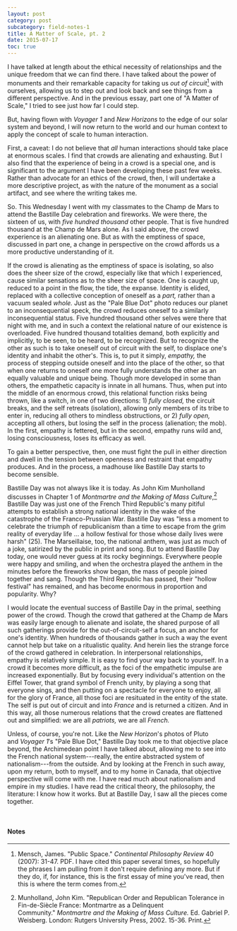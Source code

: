 ```yaml
---
layout: post
category: post
subcategory: field-notes-1
title: A Matter of Scale, pt. 2
date: 2015-07-17
toc: true
---
```


I have talked at length about the ethical necessity of relationships and the unique freedom that we can find there. I have talked about the power of monuments and their remarkable capacity for taking us *out of circuit*[^1] with ourselves, allowing us to step out and look back and see things from a different perspective. And in the previous essay, part one of "A Matter of Scale," I tried to see just how far I could step.

But, having flown with *Voyager 1* and *New Horizons* to the edge of our solar system and beyond, I will now return to the world and our human context to apply the concept of scale to human interaction.

First, a caveat: I do not believe that *all* human interactions should take place at enormous scales. I find that crowds are alienating and exhausting. But I also find that the experience of being in a crowd is a special one, and is significant to the argument I have been developing these past few weeks. Rather than advocate for an ethics of the crowd, then, I will undertake a more descriptive project, as with the nature of the monument as a social artifact, and see where the writing takes me.

So. This Wednesday I went with my classmates to the Champ de Mars to attend the Bastille Day celebration and fireworks. We were there, the sixteen of us, with *five hundred thousand* other people. That is five hundred thousand at the Champ de Mars alone. As I said above, the crowd experience is an alienating one. But as with the emptiness of space, discussed in part one, a change in perspective on the crowd affords us a more productive understanding of it.

If the crowd is alienating as the emptiness of space is isolating, so also does the sheer size of the crowd, especially like that which I experienced, cause similar sensations as to the sheer size of space. One is caught up, reduced to a point in the flow, the tide, the expanse. Identity is elided, replaced with a collective conception of oneself as a *part,* rather than a vacuum sealed *whole.* Just as the "Pale Blue Dot" photo reduces our planet to an inconsequential speck, the crowd reduces oneself to a similarly inconsequential status. Five hundred thousand other selves were there that night with me, and in such a context the relational nature of our existence is overloaded. Five hundred thousand totalities demand, both explicitly and implicitly, to be seen, to be heard, to be recognized. But to recognize the other as such is to take oneself out of circuit with the self, to displace one's identity and inhabit the other's. This is, to put it simply, *empathy,* the process of stepping outside oneself and into the place of the other, so that when one returns to oneself one more fully understands the other as an equally valuable and unique being. Though more developed in some than others, the empathetic capacity is innate in all humans. Thus, when put into the middle of an enormous crowd, this relational function risks being thrown, like a switch, in one of two directions: 1) *fully closed,* the circuit breaks, and the self retreats (isolation), allowing only members of its tribe to enter in, reducing all others to mindless obstructions, or 2) *fully open,* accepting all others, but losing the self in the process (alienation; the mob). In the first, empathy is fettered, but in the second, empathy runs wild and, losing consciousness, loses its efficacy as well.

To gain a better perspective, then, one must fight the pull in either direction and dwell in the tension between openness and restraint that empathy produces. And in the process, a madhouse like Bastille Day starts to become sensible.

Bastille Day was not always like it is today. As John Kim Munholland discusses in Chapter 1 of *Montmartre and the Making of Mass Culture*,[^2] Bastille Day was just one of the French Third Republic's many pitiful attempts to establish a strong national identity in the wake of the catastrophe of the Franco-Prussian War. Bastille Day was "less a moment to celebrate the triumph of republicanism than a time to escape from the grim reality of everyday life ... a hollow festival for those whose daily lives were harsh" (25). The Marseillaise, too, the national anthem, was just as much of a joke, satirized by the public in print and song. But to attend Bastille Day today, one would never guess at its rocky beginnings. Everywhere people were happy and smiling, and when the orchestra played the anthem in the minutes before the fireworks show began, the mass of people joined together and sang. Though the Third Republic has passed, their "hollow festival" has remained, and has become enormous in proportion and popularity. Why?

I would locate the eventual success of Bastille Day in the primal, seething power of the crowd. Though the crowd that gathered at the Champ de Mars was easily large enough to alienate and isolate, the shared purpose of all such gatherings provide for the out-of-circuit-self a focus, an anchor for one's identity. When hundreds of thousands gather in such a way the event cannot help but take on a ritualistic quality. And herein lies the strange force of the crowd gathered in celebration. In interpersonal relationships, empathy is relatively simple. It is easy to find your way back to yourself. In a crowd it becomes more difficult, as the foci of the empathetic impulse are increased exponentially. But by focusing every individual's attention on the Eiffel Tower, that grand symbol of French unity, by playing a song that everyone sings, and then putting on a spectacle for everyone to enjoy, all for the glory of France, all those foci are resituated in the entity of the state. The self is put out of circuit and into *France* and is returned a citizen. And in this way, all those numerous relations that the crowd creates are flattened out and simplified: we are all *patriots,* we are all *French.*

Unless, of course, you're not. Like the *New Horizon*'s photos of Pluto and *Voyager 1*′s "Pale Blue Dot," Bastille Day took me to that objective place beyond, the Archimedean point I have talked about, allowing me to see into the French national system---really, the entire abstracted system of nationalism---from the outside. And by looking at the French in such away, upon my return, both to myself, and to my home in Canada, that objective perspective will come with me. I have read much about nationalism and empire in my studies. I have read the critical theory, the philosophy, the literature: I know how it works. But at Bastille Day, I saw all the pieces come together.

<br>

#### Notes

[^1]: Mensch, James. "Public Space." *Continental Philosophy Review* 40 (2007): 31-47. PDF. I have cited this paper several times, so hopefully the phrases I am pulling from it don't require defining any more. But if they do, if, for instance, this is the first essay of mine you've read, then this is where the term comes from.

[^2]: Munholland, John Kim. "Republican Order and Republican Tolerance in Fin-de-Siècle France: Montmartre as a Delinquent Community." *Montmartre and the Making of Mass Culture.* Ed. Gabriel P. Weisberg. London: Rutgers University Press, 2002. 15-36. Print.
